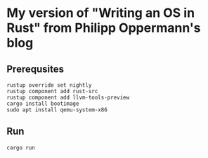 # My version of "Writing an OS in Rust" from Philipp Oppermann's blog 

## Prerequsites
```
rustup override set nightly
rustup component add rust-src
rustup component add llvm-tools-preview
cargo install bootimage
sudo apt install qemu-system-x86
```

## Run
```
cargo run
```
